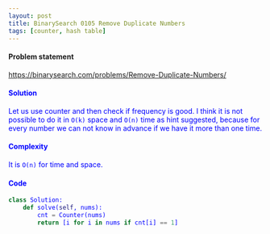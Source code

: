 ```yaml
---
layout: post
title: BinarySearch 0105 Remove Duplicate Numbers
tags: [counter, hash table]
---
```


#### Problem statement

<a href="https://binarysearch.com/problems/Remove-Duplicate-Numbers/"> <font color = blue>https://binarysearch.com/problems/Remove-Duplicate-Numbers/

#### Solution
Let us use counter and then check if frequency is good. I think it is not possible to do it in `O(k)` space and `O(n)` time as hint suggested, because for every number we can not know in advance if we have it more than one time.

#### Complexity
It is `O(n)` for time and space.

#### Code
```python
class Solution:
    def solve(self, nums):
        cnt = Counter(nums)
        return [i for i in nums if cnt[i] == 1]
```
